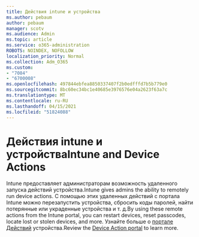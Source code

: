 ```yaml
---
title: Действия intune и устройства
ms.author: pebaum
author: pebaum
manager: scotv
ms.audience: Admin
ms.topic: article
ms.service: o365-administration
ROBOTS: NOINDEX, NOFOLLOW
localization_priority: Normal
ms.collection: Adm_O365
ms.custom:
- "7084"
- "6700008"
ms.openlocfilehash: 497844ebfea8850337407f2b0edfffd7b5b779e0
ms.sourcegitcommit: 8bc60ec34bc1e40685e3976576e04a2623f63a7c
ms.translationtype: MT
ms.contentlocale: ru-RU
ms.lasthandoff: 04/15/2021
ms.locfileid: "51824088"
---
```

# <a name="intune-and-device-actions"></a><span data-ttu-id="2c6f7-102">Действия intune и устройства</span><span class="sxs-lookup"><span data-stu-id="2c6f7-102">Intune and Device Actions</span></span>

<span data-ttu-id="2c6f7-103">Intune предоставляет администраторам возможность удаленного запуска действий устройства.</span><span class="sxs-lookup"><span data-stu-id="2c6f7-103">Intune gives admins the ability to remotely run device actions.</span></span> <span data-ttu-id="2c6f7-104">С помощью этих удаленных действий с портала Intune можно перезапустить устройства, сбросить коды паролей, найти потерянные или украденные устройства и т. д.</span><span class="sxs-lookup"><span data-stu-id="2c6f7-104">By using these remote actions from the Intune portal, you can restart devices, reset passcodes, locate lost or stolen devices, and more.</span></span> <span data-ttu-id="2c6f7-105">Узнайте больше о [портале Действий](https://docs.microsoft.com/mem/intune/remote-actions/) устройства.</span><span class="sxs-lookup"><span data-stu-id="2c6f7-105">Review the [Device Action portal](https://docs.microsoft.com/mem/intune/remote-actions/) to learn more.</span></span>

